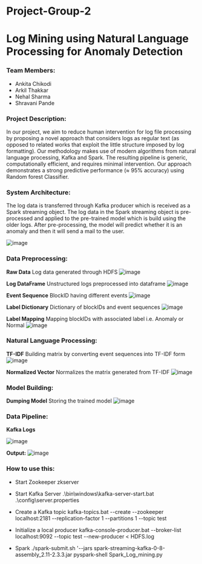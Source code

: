 # Project-Group-2


# Log Mining using Natural Language Processing for Anomaly Detection



### **Team Members:**

- Ankita Chikodi                              
- Arkil Thakkar                                 
- Nehal Sharma                         
- Shravani Pande



### **Project Description:**

In our project, we aim to reduce human intervention for log file processing by proposing a novel approach that considers logs as regular text (as opposed to related works that exploit the little structure imposed by log formatting). Our methodology makes use of modern algorithms from natural language processing, Kafka and Spark. The resulting pipeline is generic, computationally efficient, and requires minimal intervention. Our approach demonstrates a strong predictive performance (≈ 95% accuracy) using Random forest Classifier.

### **System Architecture:**

The log data is transferred through Kafka producer which is received as a Spark streaming object. The log data in the Spark streaming object is pre-processed and applied to the pre-trained model which is build using the older logs. After pre-processing, the model will predict whether it is an anomaly and then it will send a mail to the user.

![image](https://user-images.githubusercontent.com/47070167/57565603-a8b03980-7375-11e9-9c41-86370a0de1ad.png)



### **Data Preprocessing:**

**Raw Data**
Log data generated through HDFS 
![image](https://user-images.githubusercontent.com/47070167/57565520-5884a780-7374-11e9-9dfe-9dd4e631451f.png)


**Log DataFrame**
Unstructured logs preprocessed into dataframe
![image](https://user-images.githubusercontent.com/47070167/57565523-74884900-7374-11e9-8311-9aaaf5b3e4f7.png)


**Event Sequence**
BlockID having different events 
![image](https://user-images.githubusercontent.com/47070167/57565521-6a664a80-7374-11e9-8b18-ea7ab5d0cd22.png)


**Label Dictionary**
Dictionary of blockIDs and event sequences
![image](https://user-images.githubusercontent.com/47070167/57565539-aef1e600-7374-11e9-9a77-cb7cd0b8c5a2.png)


**Label Mapping**
Mapping blockIDs with associated label i.e. Anomaly or Normal
![image](https://user-images.githubusercontent.com/47070167/57565534-a00b3380-7374-11e9-8da2-51ae87e11721.png)

### **Natural Language Processing:**
**TF-IDF**
Building matrix by converting event sequences into TF-IDF form
![image](https://user-images.githubusercontent.com/47070167/57565552-ed87a080-7374-11e9-92ae-eb77ee142aa4.png)

**Normalized Vector**
Normalizes the matrix generated from TF-IDF
![image](https://user-images.githubusercontent.com/47070167/57565561-0f812300-7375-11e9-8023-1360253fa09c.png)


### **Model Building:**
**Dumping Model**
Storing the trained model
![image](https://user-images.githubusercontent.com/47070167/57565565-2758a700-7375-11e9-991f-48f016dbf913.png)


### **Data Pipeline:**
**Kafka Logs**


![image](https://user-images.githubusercontent.com/47070167/57565902-908ee900-737a-11e9-8d58-2343fba31175.png)

**Output:**
![image](https://user-images.githubusercontent.com/47070167/57566127-c7b2c980-737d-11e9-86ed-0b1e935b19a4.png)


### **How to use this:**

- Start Zookeeper
   zkserver
- Start Kafka Server
  .\bin\windows\kafka-server-start.bat .\config\server.properties 
- Create a Kafka topic
  kafka-topics.bat --create --zookeeper localhost:2181 --replication-factor 1 --partitions 1 --topic test
- Initialize a local producer 
  kafka-console-producer.bat --broker-list localhost:9092 --topic test \--new-producer < HDFS.log

- Spark 
  ./spark-submit.sh '--jars spark-streaming-kafka-0-8-assembly_2.11-2.3.3.jar pyspark-shell Spark_Log_mining.py



